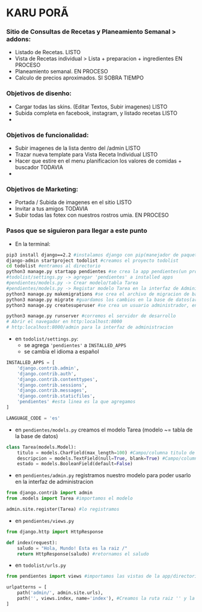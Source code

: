 # KARU PORÃ

### Sitio de Consultas de Recetas y Planeamiento Semanal > addons:

* Listado de Recetas. LISTO
* Vista de Recetas individual > Lista + preparacion + ingredientes EN PROCESO
* Planeamiento semanal. EN PROCESO
* Calculo de precios aproximados. SI SOBRA TIEMPO

### Objetivos de disenho: 

* Cargar todas las skins. (Editar Textos, Subir imagenes) LISTO
* Subida completa en facebook, instagram, y listado recetas LISTO 
* 


### Objetivos de funcionalidad: 

* Subir imagenes de la lista dentro del /admin LISTO
* Trazar nueva template para Vista Receta Individual LISTO
* Hacer que estire en el menu planificacion los valores de comidas + buscador TODAVIA 
* 

### Objetivos de Marketing: 

* Portada / Subida de imagenes en el sitio LISTO
* Invitar a tus amigos TODAVIA
* Subir todas las fotex con nuestros rostros umia. EN PROCESO

### Pasos que se siguieron para llegar a este punto
* En la terminal:
```bash
pip3 install django==2.2 #instalamos django con pip(manejador de paquetes de python)
django-admin startproject todolist #creamos el proyecto todolist
cd todolist #entramos al directorio
python3 manage.py startapp pendientes #se crea la app pendientes(un proyecto puede tener muchas apps)
#todolist/settings.py -> agregar 'pendientes' a installed apps
#pendientes/models.py -> Crear modelo/tabla Tarea
#pendientes/models.py -> Registar modelo Tarea en la interfaz de Administracion
python3 manage.py makemigrations #se crea el archivo de migracion de base de datos
python3 manage.py migrate #guardamos los cambios en la base de datos(archivo db.sqlite3)
python3 manage.py createsuperuser #se crea un usuario administrador, en este caso admin:admin

python3 manage.py runserver #corremos el servidor de desarrollo
# Abrir el navegador en http:localhost:8000
# http:localhost:8000/admin para la interfaz de administracion
```

* en `todolist/settings.py`:
  * se agrega `'pendientes'` a `INSTALLED_APPS`
  * se cambia el idioma a español

```python
INSTALLED_APPS = [
    'django.contrib.admin',
    'django.contrib.auth',
    'django.contrib.contenttypes',
    'django.contrib.sessions',
    'django.contrib.messages',
    'django.contrib.staticfiles',
    'pendientes' #esta linea es la que agregamos
]
```
```python
LANGUAGE_CODE = 'es'
``` 

* en `pendientes/models.py` creamos el modelo Tarea (modelo ~= tabla de la base de datos)

```python
class Tarea(models.Model):
    titulo = models.CharField(max_length=100) #Campo/columna titulo de tipo "campo de caracteres" de longitud maxima de 100
    descripcion = models.TextField(null=True, blank=True) #Campo/columna titulo de tipo Texto, los argumentos blank y null son para que el campo sea opcional
    estado = models.BooleanField(default=False)
```

* en `pendientes/admin.py` registramos nuestro modelo para poder usarlo en la interfaz de administracion

```python
from django.contrib import admin
from .models import Tarea #importamos el modelo

admin.site.register(Tarea) #lo registramos

```

* en `pendientes/views.py`

```python
from django.http import HttpResponse

def index(request):
    saludo = "Hola, Mundo! Esta es la raiz /"
    return HttpResponse(saludo) #retornamos el saludo
```

* en `todolist/urls.py`

```python
from pendientes import views #importamos las vistas de la app/directorio pendientes

urlpatterns = [
    path('admin/', admin.site.urls),
    path('', views.index, name='index'), #Creamos la ruta raiz '' y la enlazamos con nuestra vista index del archivo views.py
]

```


